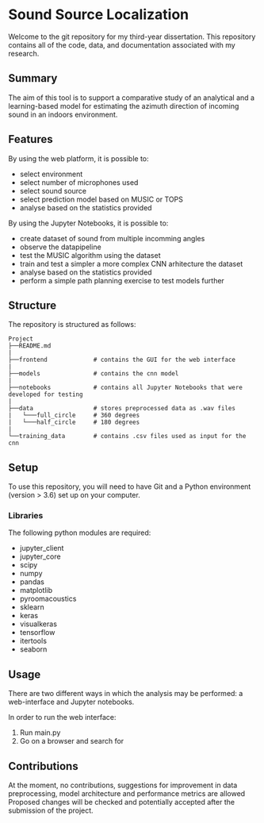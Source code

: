 # Sound Source Localization
Welcome to the git repository for my third-year dissertation. This repository contains all of the code, data, and documentation associated with my research. 


## Summary
The aim of this tool is to support a comparative study of an analytical and a learning-based model for estimating the azimuth direction of incoming sound in an indoors environment. 


## Features
By using the web platform, it is possible to:
- select environment
- select number of microphones used
- select sound source
- select prediction model based on MUSIC or TOPS
- analyse based on the statistics provided

By using the Jupyter Notebooks, it is possible to:
- create dataset of sound from multiple incomming angles
- observe the datapipeline
- test the MUSIC algorithm using the dataset
- train and test a simpler a more complex CNN arhitecture the dataset
- analyse based on the statistics provided
- perform a simple path planning exercise to test models further


## Structure
The repository is structured as follows:

```
Project
├──README.md 
|
├──frontend             # contains the GUI for the web interface
|
├──models               # contains the cnn model
|
├──notebooks            # contains all Jupyter Notebooks that were developed for testing
|
├──data                 # stores preprocessed data as .wav files
|   └───full_circle     # 360 degrees
|   └───half_circle     # 180 degrees
|
└──training_data        # contains .csv files used as input for the cnn
```

## Setup
To use this repository, you will need to have Git and a Python environment (version > 3.6) set up on your computer.

### Libraries
The following python modules are required:
- jupyter_client
- jupyter_core 
- scipy
- numpy
- pandas
- matplotlib
- pyroomacoustics
- sklearn
- keras
- visualkeras
- tensorflow
- itertools
- seaborn


## Usage
There are two different ways in which the analysis may be performed: a web-interface and Jupyter notebooks.

In order to run the web interface:
1. Run main.py
2. Go on a browser and search for


## Contributions
At the moment, no contributions, suggestions for improvement in data preprocessing, model architecture and performance metrics are allowed Proposed changes will be checked and potentially accepted after the submission of the project.
